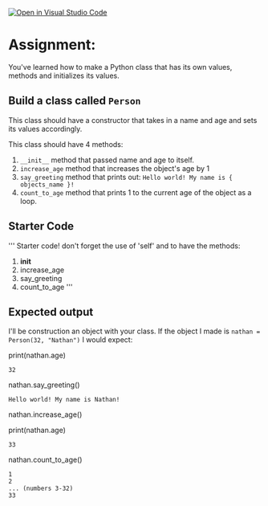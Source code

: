 [![Open in Visual Studio Code](https://classroom.github.com/assets/open-in-vscode-718a45dd9cf7e7f842a935f5ebbe5719a5e09af4491e668f4dbf3b35d5cca122.svg)](https://classroom.github.com/online_ide?assignment_repo_id=11231314&assignment_repo_type=AssignmentRepo)
# Assignment:
You've learned how to make a Python class that has its own values, methods and initializes its values.

## Build a class called `Person`
This class should have a constructor that takes in a name and age and sets its values accordingly.

This class should have 4 methods:
1. `__init__` method that passed name and age to itself.
2. `increase_age` method that increases the object's age by 1
3. `say_greeting` method that prints out:
    ```Hello world! My name is { objects_name }!```
4. `count_to_age` method that prints 1 to the current age of the object as a loop.

## Starter Code
'''
Starter code!
don't forget the use of 'self' and to have the methods:
1. __init__
2. increase_age
3. say_greeting
4. count_to_age
'''

## Expected output
I'll be construction an object with your class. If the object I made is `nathan = Person(32, "Nathan")` I would expect:

print(nathan.age)
```
32
```


nathan.say_greeting()
```
Hello world! My name is Nathan!
```


nathan.increase_age()

print(nathan.age)
```
33
```


nathan.count_to_age()
```
1
2
... (numbers 3-32)
33
```
